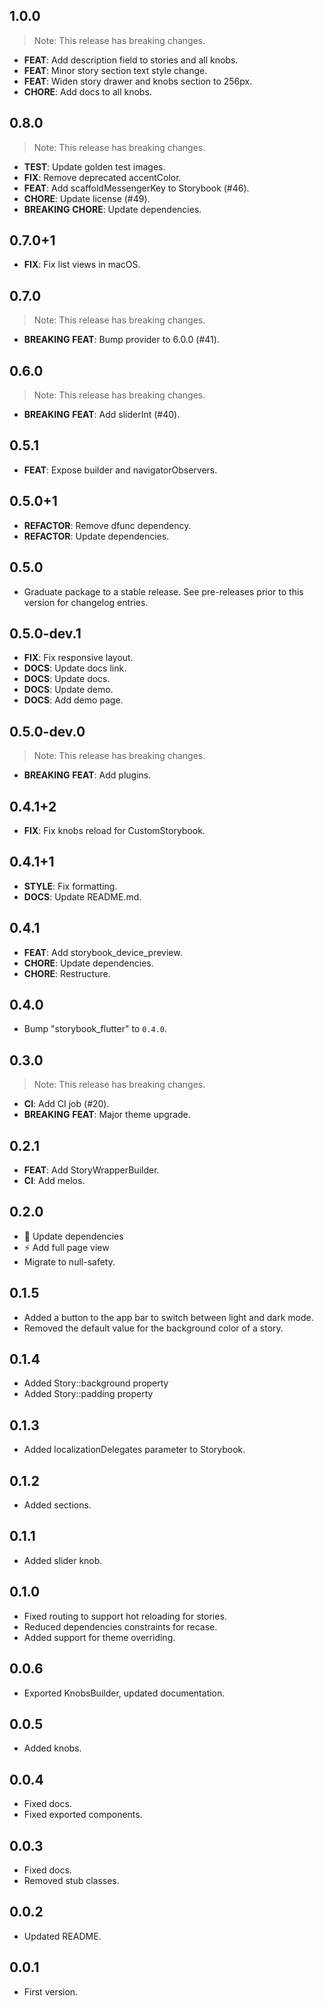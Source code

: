 ## 1.0.0

> Note: This release has breaking changes.

- **FEAT**: Add description field to stories and all knobs.
- **FEAT**: Minor story section text style change.
- **FEAT**: Widen story drawer and knobs section to 256px.
- **CHORE**: Add docs to all knobs.

## 0.8.0

> Note: This release has breaking changes.

- **TEST**: Update golden test images.
- **FIX**: Remove deprecated accentColor.
- **FEAT**: Add scaffoldMessengerKey to Storybook (#46).
- **CHORE**: Update license (#49).
- **BREAKING** **CHORE**: Update dependencies.

## 0.7.0+1

- **FIX**: Fix list views in macOS.

## 0.7.0

> Note: This release has breaking changes.

- **BREAKING** **FEAT**: Bump provider to 6.0.0 (#41).

## 0.6.0

> Note: This release has breaking changes.

- **BREAKING** **FEAT**: Add sliderInt (#40).

## 0.5.1

- **FEAT**: Expose builder and navigatorObservers.

## 0.5.0+1

- **REFACTOR**: Remove dfunc dependency.
- **REFACTOR**: Update dependencies.

## 0.5.0

- Graduate package to a stable release. See pre-releases prior to this version for changelog entries.

## 0.5.0-dev.1

- **FIX**: Fix responsive layout.
- **DOCS**: Update docs link.
- **DOCS**: Update docs.
- **DOCS**: Update demo.
- **DOCS**: Add demo page.

## 0.5.0-dev.0

> Note: This release has breaking changes.

- **BREAKING** **FEAT**: Add plugins.

## 0.4.1+2

- **FIX**: Fix knobs reload for CustomStorybook.

## 0.4.1+1

- **STYLE**: Fix formatting.
- **DOCS**: Update README.md.

## 0.4.1

- **FEAT**: Add storybook_device_preview.
- **CHORE**: Update dependencies.
- **CHORE**: Restructure.

## 0.4.0

- Bump "storybook_flutter" to `0.4.0`.

## 0.3.0

> Note: This release has breaking changes.

- **CI**: Add CI job (#20).
- **BREAKING** **FEAT**: Major theme upgrade.

## 0.2.1

- **FEAT**: Add StoryWrapperBuilder.
- **CI**: Add melos.

## 0.2.0

- :cop: Update dependencies
- :zap: Add full page view
- Migrate to null-safety.

## 0.1.5

- Added a button to the app bar to switch between light and dark mode.
- Removed the default value for the background color of a story.

## 0.1.4

- Added Story::background property
- Added Story::padding property

## 0.1.3

- Added localizationDelegates parameter to Storybook.

## 0.1.2

- Added sections.

## 0.1.1

- Added slider knob.

## 0.1.0

- Fixed routing to support hot reloading for stories.
- Reduced dependencies constraints for recase.
- Added support for theme overriding.

## 0.0.6

- Exported KnobsBuilder, updated documentation.

## 0.0.5

- Added knobs.

## 0.0.4

- Fixed docs.
- Fixed exported components.

## 0.0.3

- Fixed docs.
- Removed stub classes.

## 0.0.2

- Updated README.

## 0.0.1

- First version.
